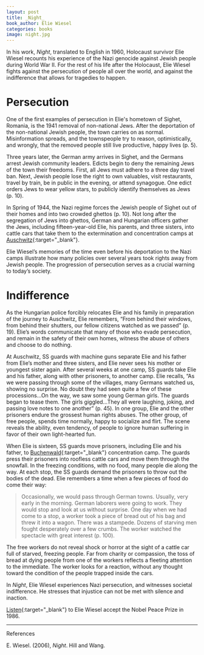 ```yaml
---
layout: post
title: _Night_
book_author: Elie Wiesel
categories: books
image: night.jpg
---
```



In his work, _Night_, translated to English in 1960, Holocaust survivor Elie Wiesel recounts his experience of the Nazi genocide against Jewish people during World War II. For the rest of his life after the Holocaust, Elie Wiesel fights against the persecution of people all over the world, and against the indifference that allows for tragedies to happen.


# Persecution

One of the first examples of persecution in Elie's hometown of Sighet, Romania, is the 1941 removal of non-national Jews. After the deportation of the non-national Jewish people, the town carries on as normal. Misinformation spreads, and the townspeople try to reason, optimistically, and wrongly, that the removed people still live productive, happy lives (p. 5).

Three years later, the German army arrives in Sighet, and the Germans arrest Jewish community leaders. Edicts begin to deny the remaining Jews of the town their freedoms. First, all Jews must adhere to a three day travel ban. Next, Jewish people lose the right to own valuables, visit restaurants, travel by train, be in public in the evening, or attend synagogue. One edict orders Jews to wear yellow stars, to publicly identify themselves as Jews (p. 10).

In Spring of 1944, the Nazi regime forces the Jewish people of Sighet out of their homes and into two crowded ghettos (p. 10). Not long after the segregation of Jews into ghettos, German and Hungarian officers gather the Jews, including fifteen-year-old Elie, his parents, and three sisters, into cattle cars that take them to the extermination and concentration camps at [Auschwitz][1]{:target="_blank"}.

Elie Wiesel’s memories of the time even before his deportation to the Nazi camps illustrate how many policies over several years took rights away from Jewish people. The progression of persecution serves as a crucial warning to today’s society.

# Indifference

As the Hungarian police forcibly relocates Elie and his family in preparation of the journey to Auschwitz, Elie remembers, “From behind their windows, from behind their shutters, our fellow citizens watched as we passed” (p. 19). Elie’s words communicate that many of those who evade persecution, and remain in the safety of their own homes, witness the abuse of others and choose to do nothing.

At Auschwitz, SS guards with machine guns separate Elie and his father from Elie’s mother and three sisters, and Elie never sees his mother or youngest sister again. After several weeks at one camp, SS guards take Elie and his father, along with other prisoners, to another camp. Elie recalls, “As we were passing through some of the villages, many Germans watched us, showing no surprise. No doubt they had seen quite a few of these processions...On the way, we saw some young German girls. The guards began to tease them. The girls giggled...They all were laughing, joking, and passing love notes to one another” (p. 45). In one group, Elie and the other prisoners endure the grossest human rights abuses. The other group, of free people, spends time normally, happy to socialize and flirt. The scene reveals the ability, even tendency, of people to ignore human suffering in favor of their own light-hearted fun.

When Elie is sixteen, SS guards move prisoners, including Elie and his father, to [Buchenwald][2]{:target="_blank"} concentration camp. The guards press their prisoners into roofless cattle cars and move them through the snowfall. In the freezing conditions, with no food, many people die along the way. At each stop, the SS guards demand the prisoners to throw out the bodies of the dead. Elie remembers a time when a few pieces of food do come their way:


> Occasionally, we would pass through German towns. Usually, very early in the morning. German laborers were going to work. They would stop and look at us without surprise. One day when we had come to a stop, a worker took a piece of bread out of his bag and threw it into a wagon. There was a stampede. Dozens of starving men fought desperately over a few crumbs. The worker watched the spectacle with great interest (p. 100).

The free workers do not reveal shock or horror at the sight of a cattle car full of starved, freezing people. Far from charity or compassion, the toss of bread at dying people from one of the workers reflects a fleeting attention to the immediate. The worker looks for a reaction, without any thought toward the condition of the people trapped inside the cars.

In _Night_, Elie Wiesel experiences Nazi persecution, and witnesses societal indifference. He stresses that injustice can not be met with silence and inaction.

[Listen][3]{:target="_blank"} to Elie Wiesel accept the Nobel Peace Prize in 1986.

[1]: https://encyclopedia.ushmm.org/content/en/article/auschwitz
[2]: https://encyclopedia.ushmm.org/content/en/article/buchenwald
[3]: https://www.nobelprize.org/prizes/peace/1986/wiesel/acceptance-speech/

---

References

E. Wiesel. (2006), _Night_. Hill and Wang.
